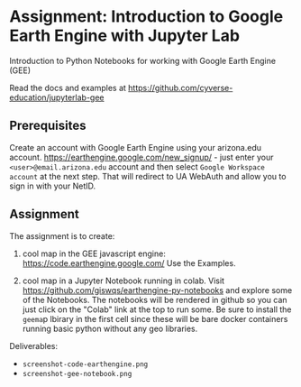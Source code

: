 # Assignment: Introduction to Google Earth Engine with Jupyter Lab

Introduction to Python Notebooks for working with Google Earth Engine (GEE)

Read the docs and examples at https://github.com/cyverse-education/jupyterlab-gee

## Prerequisites
Create an account with Google Earth Engine using your arizona.edu account. https://earthengine.google.com/new_signup/ - just enter your `<user>@email.arizona.edu` account and then select `Google Workspace account` at the next step. That will redirect to UA WebAuth and allow you to sign in with your NetID.

## Assignment
The assignment is to create:
1) cool map in the GEE javascript engine: https://code.earthengine.google.com/
Use the Examples. 

2) cool map in a Jupyter Notebook running in colab. 
Visit https://github.com/giswqs/earthengine-py-notebooks and explore some of the Notebooks. The notebooks will be rendered in github so you can just click on the "Colab" link at the top to run some. Be sure to install the `geema`p lbirary in the first cell since these will be bare docker containers running basic python without any geo libraries. 

Deliverables:
- `screenshot-code-earthengine.png`
- `screenshot-gee-notebook.png`

